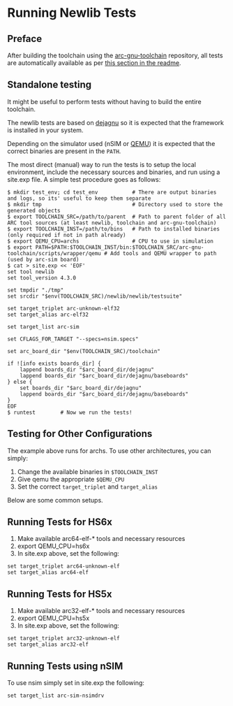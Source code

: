 # Running Newlib Tests

## Preface

After building the toolchain using the
[arc-gnu-toolchain](https://github.com/foss-for-synopsys-dwc-arc-processors/arc-gnu-toolchain)
repository, all tests are automatically available as per
[this section in the readme](https://github.com/foss-for-synopsys-dwc-arc-processors/arc-gnu-toolchain#testing-gccc-binutils-and-newlib).

## Standalone testing

It might be useful to perform tests without having to build the entire toolchain.

The newlib tests are based on [dejagnu](https://www.gnu.org/software/dejagnu/) so it is
expected that the framework is installed in your system.

Depending on the simulator used (nSIM or [QEMU](https://github.com/foss-for-synopsys-dwc-arc-processors/qemu))
it is expected that the correct binaries are present in the `PATH`.

The most direct (manual) way to run the tests is to setup the local environment,
include the necessary sources and binaries, and run using a site.exp file. A simple
test procedure goes as follows:

```shell
$ mkdir test_env; cd test_env           # There are output binaries and logs, so its' useful to keep them separate
$ mkdir tmp                             # Directory used to store the generated objects
$ export TOOLCHAIN_SRC=/path/to/parent  # Path to parent folder of all ARC tool sources (at least newlib, toolchain and arc-gnu-toolchain)
$ export TOOLCHAIN_INST=/path/to/bins   # Path to installed binaries (only required if not in path already)
$ export QEMU_CPU=archs                 # CPU to use in simulation
$ export PATH=$PATH:$TOOLCHAIN_INST/bin:$TOOLCHAIN_SRC/arc-gnu-toolchain/scripts/wrapper/qemu # Add tools and QEMU wrapper to path (used by arc-sim board)
$ cat > site.exp << 'EOF'
set tool newlib
set tool_version 4.3.0

set tmpdir "./tmp"
set srcdir "$env(TOOLCHAIN_SRC)/newlib/newlib/testsuite"

set target_triplet arc-unknown-elf32
set target_alias arc-elf32

set target_list arc-sim

set CFLAGS_FOR_TARGET "--specs=nsim.specs"

set arc_board_dir "$env(TOOLCHAIN_SRC)/toolchain"

if ![info exists boards_dir] {
    lappend boards_dir "$arc_board_dir/dejagnu"
    lappend boards_dir "$arc_board_dir/dejagnu/baseboards"
} else {
    set boards_dir "$arc_board_dir/dejagnu"
    lappend boards_dir "$arc_board_dir/dejagnu/baseboards"
}
EOF
$ runtest        # Now we run the tests!
```

## Testing for Other Configurations

The example above runs for archs. To use other architectures, you can simply:

1. Change the available binaries in `$TOOLCHAIN_INST`
2. Give qemu the appropriate `$QEMU_CPU`
3. Set the correct `target_triplet` and `target_alias`

Below are some common setups.

## Running Tests for HS6x

1. Make available arc64-elf-* tools and necessary resources
2. export QEMU_CPU=hs6x
3. In site.exp above, set the following:

```shell
set target_triplet arc64-unknown-elf
set target_alias arc64-elf
```

## Running Tests for HS5x

1. Make available arc32-elf-* tools and necessary resources
2. export QEMU_CPU=hs5x
3. In site.exp above, set the following:

```shell
set target_triplet arc32-unknown-elf
set target_alias arc32-elf
```

## Running Tests using nSIM

To use nsim simply set in site.exp the following:

```shell
set target_list arc-sim-nsimdrv
```
